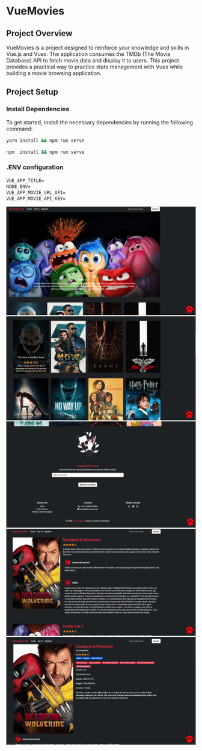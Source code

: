 # VueMovies

## Project Overview
VueMovies is a project designed to reinforce your knowledge and skills in Vue.js and Vuex. The application consumes the TMDb (The Movie Database) API to fetch movie data and display it to users. This project provides a practical way to practice state management with Vuex while building a movie browsing application.

## Project Setup

### Install Dependencies
To get started, install the necessary dependencies by running the following command:

```bash
yarn install && npm run serve
```
```bash
npm  install && npm run serve
```

### .ENV configuration

```
VUE_APP_TITLE=
NODE_ENV=
VUE_APP_MOVIE_URL_API=
VUE_APP_MOVIE_API_KEY=
```

![Screenshot of VueMovies Application](./public/pic-doc/1.png)
![Screenshot of VueMovies Application](./public/pic-doc/2.png)
![Screenshot of VueMovies Application](./public/pic-doc/3.png)
![Screenshot of VueMovies Application](./public/pic-doc/4.png)
![Screenshot of VueMovies Application](./public/pic-doc/5.png)